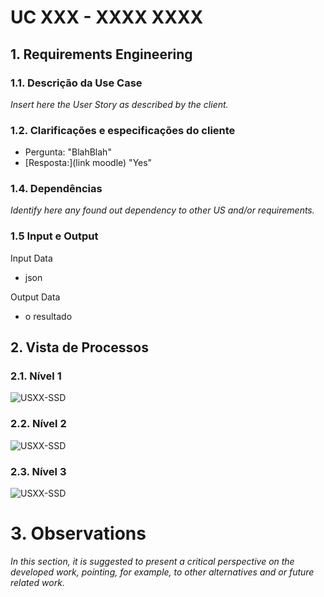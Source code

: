 # UC XXX - XXXX XXXX

## 1. Requirements Engineering

### 1.1. Descrição da Use Case

*Insert here the User Story as described by the client.*

### 1.2. Clarificações e especificações do cliente

* Pergunta: "BlahBlah"
* [Resposta:](link moodle) "Yes"

### 1.4. Dependências

*Identify here any found out dependency to other US and/or requirements.*

### 1.5 Input e Output

Input Data
  	
* json

Output Data

* o resultado

## 2. Vista de Processos

### 2.1. Nível 1

![USXX-SSD](USXX-SSD.svg)

### 2.2. Nível 2

![USXX-SSD](USXX-SSD.svg)

### 2.3. Nível 3

![USXX-SSD](USXX-SSD.svg)

# 3. Observations

*In this section, it is suggested to present a critical perspective on the developed work, pointing, for example, to other alternatives and or future related work.*





